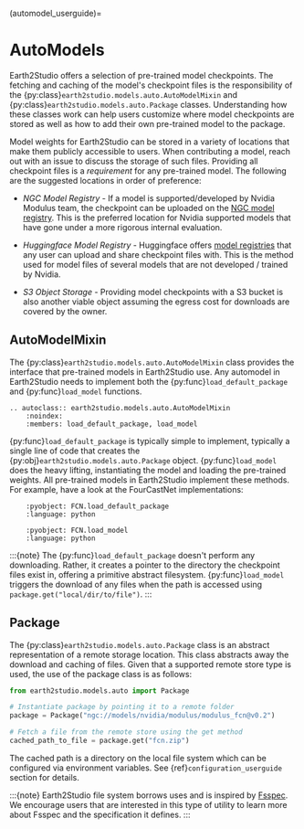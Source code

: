 (automodel_userguide)=

# AutoModels

Earth2Studio offers a selection of pre-trained model checkpoints.
The fetching and caching of the model's checkpoint files is the responsibility of the
{py:class}`earth2studio.models.auto.AutoModelMixin` and
{py:class}`earth2studio.models.auto.Package` classes.
Understanding how these classes work can help users customize where model checkpoints
are stored as well as how to add their own pre-trained model to the package.

Model weights for Earth2Studio can be stored in a variety of locations that make them
publicly accessible to users.
When contributing a model, reach out with an issue to discuss the storage of such files.
Providing all checkpoint files is a *requirement* for any pre-trained model.
The following are the suggested locations in order of preference:

- *NGC Model Registry* - If a model is supported/developed by Nvidia Modulus team, the
checkpoint can be uploaded on the [NGC model registry](https://catalog.ngc.nvidia.com/models).
This is the preferred location for Nvidia supported models that have gone under a more
rigorous internal evaluation.

- *Huggingface Model Registry* - Huggingface offers
[model registries](https://huggingface.co/models) that any user can upload and share
checkpoint files with.
This is the method used for model files of several models that are not developed /
trained by Nvidia.

- *S3 Object Storage* - Providing model checkpoints with a S3 bucket is also another
viable object assuming the egress cost for downloads are covered by the owner.

## AutoModelMixin

The {py:class}`earth2studio.models.auto.AutoModelMixin` class provides the interface
that pre-trained models in Earth2Studio use.
Any automodel in Earth2Studio needs to implement both the
{py:func}`load_default_package` and {py:func}`load_model` functions.

```{eval-rst}
.. autoclass:: earth2studio.models.auto.AutoModelMixin
    :noindex:
    :members: load_default_package, load_model
```

{py:func}`load_default_package` is typically simple to implement, typically a single
line of code that creates the {py:obj}`earth2studio.models.auto.Package` object.
{py:func}`load_model` does the heavy lifting, instantiating the model and loading the
pre-trained weights.
All pre-trained models in Earth2Studio implement these methods.
For example, have a look at the FourCastNet implementations:

```{literalinclude} ../../../earth2studio/models/px/fcn.py
    :pyobject: FCN.load_default_package
    :language: python
```

```{literalinclude} ../../../earth2studio/models/px/fcn.py
    :pyobject: FCN.load_model
    :language: python
```

:::{note}
The {py:func}`load_default_package` doesn't perform any downloading.
Rather, it creates a pointer to the directory the checkpoint files exist in, offering a
primitive abstract filesystem.
{py:func}`load_model` triggers the download of any files when the path is accessed using
`package.get("local/dir/to/file")`.
:::

## Package

The {py:class}`earth2studio.models.auto.Package` class is an abstract representation of
a remote storage location.
This class abstracts away the download and caching of files.
Given that a supported remote store type is used, the use of the package class is as
follows:

```python
from earth2studio.models.auto import Package

# Instantiate package by pointing it to a remote folder
package = Package("ngc://models/nvidia/modulus/modulus_fcn@v0.2")

# Fetch a file from the remote store using the get method
cached_path_to_file = package.get("fcn.zip")
```

The cached path is a directory on the local file system which can be configured via
environment variables.
See {ref}`configuration_userguide` section for details.

:::{note}
Earth2Studio file system borrows uses and is inspired by
[Fsspec](https://filesystem-spec.readthedocs.io/en/latest/).
We encourage users that are interested in this type of utility to learn more about
Fsspec and the specification it defines.
:::
